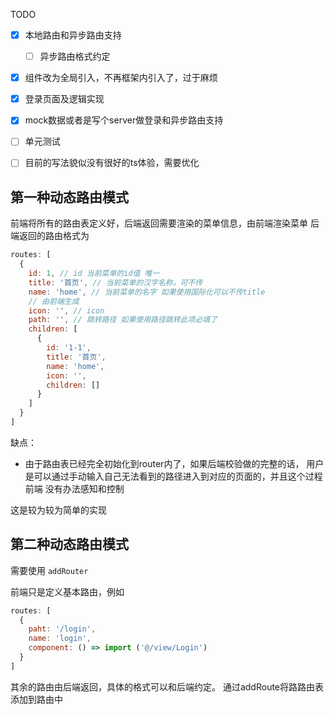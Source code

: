 TODO

- [x] 本地路由和异步路由支持
    - [ ] 异步路由格式约定
  
- [x] 组件改为全局引入，不再框架内引入了，过于麻烦
  
- [x] 登录页面及逻辑实现
  
- [x] mock数据或者是写个server做登录和异步路由支持
  
- [ ] 单元测试
  
- [ ] 目前的写法貌似没有很好的ts体验，需要优化


## 第一种动态路由模式

前端将所有的路由表定义好，后端返回需要渲染的菜单信息，由前端渲染菜单
后端返回的路由格式为
```javascript
routes: [
  {
    id: 1, // id 当前菜单的id值 唯一
    title: '首页', // 当前菜单的汉字名称，可不传
    name: 'home', // 当前菜单的名字 如果使用国际化可以不传title
    // 由前端生成
    icon: '', // icon
    path: '', // 跳转路径 如果使用路径跳转此项必填了
    children: [
      {
        id: '1-1',
        title: '首页',
        name: 'home',
        icon: '',
        children: []
      }
    ]
  }
]
```

缺点：
- 由于路由表已经完全初始化到router内了，如果后端校验做的完整的话，
用户是可以通过手动输入自己无法看到的路径进入到对应的页面的，并且这个过程前端
  没有办法感知和控制
  
这是较为较为简单的实现

## 第二种动态路由模式
需要使用 `addRouter` 

前端只是定义基本路由，例如
```javascript
routes: [
  {
    paht: '/login',
    name: 'login',
    component: () => import ('@/view/Login')
  }
]
```
其余的路由由后端返回，具体的格式可以和后端约定。
通过addRoute将路路由表添加到路由中
